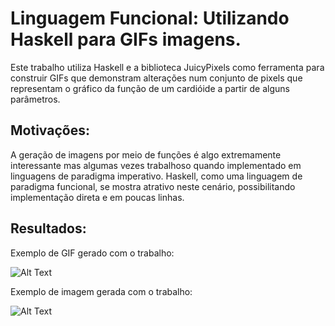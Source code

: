 # Linguagem Funcional: Utilizando Haskell para GIFs imagens.
  Este trabalho utiliza Haskell e a biblioteca JuicyPixels como ferramenta para construir GIFs que demonstram alterações num conjunto de pixels que representam o gráfico da função de um cardióide a partir de alguns parâmetros. 

## Motivações: 
  A geração de imagens por meio de funções é algo extremamente interessante mas algumas vezes trabalhoso quando implementado em linguagens de paradigma imperativo. Haskell, como uma linguagem de paradigma funcional, se mostra atrativo neste cenário, possibilitando implementação direta e em poucas linhas.

## Resultados:
  Exemplo de GIF gerado com o trabalho: 
  
 
![Alt Text](https://media.giphy.com/media/vFKqnCdLPNOKc/giphy.gif)


Exemplo de imagem gerada com o trabalho:

![Alt Text](https://media.giphy.com/media/vFKqnCdLPNOKc/giphy.gif)

